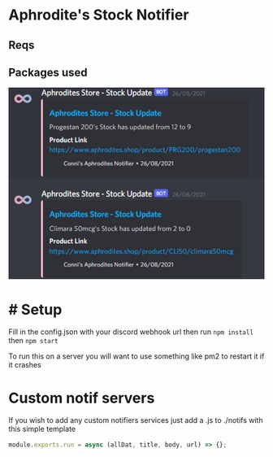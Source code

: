 # Aphrodite's Stock Notifier

## Reqs

## Packages used

![ss](https://raw.githubusercontent.com/ConniBug/aphrodites-notif/main/assets/ss.jpg)

# # Setup

Fill in the config.json with your discord webhook url then run `npm install`
then `npm start`

To run this on a server you will want to use something like pm2 to restart it if
it crashes

# Custom notif servers

If you wish to add any custom notifiers services just add a <name>.js to
./notifs with this simple template

```js
module.exports.run = async (allDat, title, body, url) => {};
```
